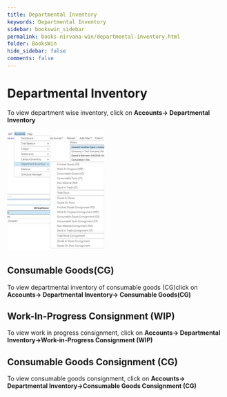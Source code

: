 ```yaml
---
title: Departmental Inventory
keywords: Departmental Inventory
sidebar: bookswin_sidebar
permalink: books-nirvana-win/departmental-inventory.html
folder: BooksWin
hide_sidebar: false
comments: false
---
```


# Departmental Inventory

To view department wise inventory, click on **Accounts-> Departmental Inventory**

![](/images/departmental-inventory.jpg)

## Consumable Goods(CG)

To view departmental inventory of consumable goods (CG)click on **Accounts-> Departmental Inventory-> Consumable Goods(CG)**

## Work-In-Progress Consignment (WIP)

To view work in progress consignment, click on **Accounts-> Departmental Inventory->Work-in-Progress Consignment (WIP)**

## Consumable Goods Consignment (CG)

To view consumable goods consignment, click on **Accounts-> Departmental Inventory->Consumable Goods Consignment (CG)**

